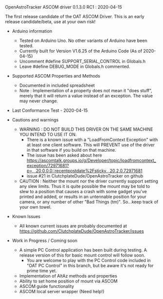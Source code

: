 OpenAstroTracker ASCOM driver 0.1.3.0 RC1 : 2020-04-15

The first release candidate of the OAT ASCOM Driver.  This is an early release candidate/beta, use at your own risk!

* Arduino information
	* Tested on Arduino Uno.  No other variants of Arduino have been tested.
	* Currently built for Version V1.6.25 of the Arduino Code (As of 2020-04-15)
	* Uncomment #define SUPPORT_SERIAL_CONTROL in Globals.h
	* Leave #define DEBUG_MODE in Globals.h commented.
	
* Supported ASCOM Properties and Methods
	* Documented in included spreadsheet
	* Note : Implementation of a property does not mean it "does stuff", merely that it will return a value instead of an exception.  The value may never change.

* Last Conformance Test - 2020-04-15

* Cautions and warnings
	* WARNING : DO NOT BUILD THIS DRIVER ON THE SAME MACHINE YOU INTEND TO USE IT ON.
		* There is a known issue with a "LoadFromContext Exception" with at least one client software.  This will PREVENT use of the driver in that software if you build on that machine.
		* The issue has been asked about here https://ascomtalk.groups.io/g/Developer/topic/loadfromcontext_exception/72971681?p=,,,20,0,0,0::recentpostdate%2Fsticky,,,20,2,0,72971681
		* issue #21 in ClutchplateDude/OpenAstroTracker on github
	* CAUTION : Neither the mount nor the driver currently support setting any slew limits.  Thus it is quite possible the mount may be told to slew to a position that causes a crash
				with some gadget you've printed and added, or results in an untennable position for your camera, or any number of other "Bad Things (tm)".  So...keep track of your own towel.

* Known Issues
	* All known current issues are probably documented at https://github.com/ClutchplateDude/OpenAstroTracker/issues 
	
* Work in Progress / Coming soon
	* A simple PC Control application has been built during testing.  A release version of this for basic mount control will follow soon.
		* You are welcome to play with the PC Control code included in "OAT PC Control" in this branch, but be aware it's not ready for prime time yet.
	* Implementation of AltAz methods and properties
	* Ability to set home position of mount via ASCOM
	* ASCOM guide functionality
	* ASCOM local server wrapper (Need help!)
	